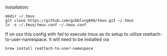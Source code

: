 Installation:
	
	mkdir ~/.tmux
	git clone https://github.com/gibbling666/tmux.git ~/.tmux
	ln -s ~/.tmux/tmux.conf ~/.tmux.conf

If on  osx this config with fail to execute tmux as its setup to utilize reattach-to-user-namespace.
It will need to be installed via

	brew install reattach-to-user-namespace

